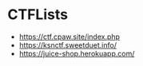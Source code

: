 # CTFLists
- https://ctf.cpaw.site/index.php
- https://ksnctf.sweetduet.info/
- https://juice-shop.herokuapp.com/
